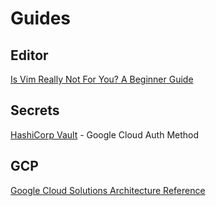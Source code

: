 # Guides

## Editor

[Is Vim Really Not For You? A Beginner Guide](https://thevaluable.dev/vim-for-beginnners/)

## Secrets

[HashiCorp Vault](https://www.vaultproject.io/docs/auth/gcp.html) -  Google Cloud Auth Method

## GCP

[Google Cloud Solutions Architecture Reference](https://gcp.solutions/)
